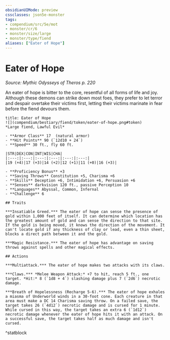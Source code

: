 ```yaml
---
obsidianUIMode: preview
cssclasses: json5e-monster
tags:
- compendium/src/5e/mot
- monster/cr/6
- monster/size/large
- monster/type/fiend
aliases: ["Eater of Hope"]
---
```

# Eater of Hope
*Source: Mythic Odysseys of Theros p. 220*  

An eater of hope is bitter to the core, resentful of all forms of life and joy. Although these demons can strike down most foes, they prefer to let terror and despair overtake their victims first, letting their victims marinate in fear before the fiend devours them.

```ad-statblock
title: Eater of Hope
![](compendium/bestiary/fiend/token/eater-of-hope.png#token)
*Large fiend, Lawful Evil*

- **Armor Class** 17  (natural armor)
- **Hit Points** 90 (`12d10 + 24`)
- **Speed** 30 ft., fly 60 ft.

|STR|DEX|CON|INT|WIS|CHA|
|:---:|:---:|:---:|:---:|:---:|:---:|
|19 (+4)|17 (+3)|14 (+2)|12 (+1)|11 (+0)|16 (+3)|

- **Proficiency Bonus** +3
- **Saving Throws** Constitution +5, Charisma +6
- **Skills** Deception +6, Intimidation +6, Persuasion +6
- **Senses** darkvision 120 ft., passive Perception 10
- **Languages** Abyssal, Common, Infernal
- **Challenge** 6

## Traits

***Insatiable Greed.*** The eater of hope can sense the presence of gold within 1,000 feet of itself. It can determine which location has the greatest amount of gold and can sense the direction to that site. If the gold is being moved, it knows the direction of the movement. It can't locate gold if any thickness of clay or lead, even a thin sheet, blocks a direct path between it and the gold.

***Magic Resistance.*** The eater of hope has advantage on saving throws against spells and other magical effects.

## Actions

***Multiattack.*** The eater of hope makes two attacks with its claws.

***Claws.*** *Melee Weapon Attack:* +7 to hit, reach 5 ft., one target. *Hit:* 8 (`1d8 + 4`) slashing damage plus 7 (`2d6`) necrotic damage.

***Breath of Hopelessness (Recharge 5-6).*** The eater of hope exhales a miasma of Underworld winds in a 30-foot cone. Each creature in that area must make a DC 14 Charisma saving throw. On a failed save, the target takes 26 (`4d12`) necrotic damage and is cursed for 1 minute. While cursed in this way, the target takes an extra 6 (`1d12`) necrotic damage whenever the eater of hope hits it with an attack. On a successful save, the target takes half as much damage and isn't cursed.
```
^statblock